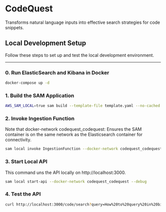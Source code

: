 # CodeQuest

Transforms natural language inputs into effective search strategies for code snippets.

## Local Development Setup

Follow these steps to set up and test the local development environment.

---

### 0. Run ElasticSearch and Kibana in Docker 
```bash
docker-compose up -d
```

### 1. Build the SAM Application
```bash
AWS_SAM_LOCAL=true sam build --template-file template.yaml --no-cached
```

### 2. Invoke Ingestion Function

Note that docker-network codequest_codequest: Ensures the SAM container is on the same network as the Elasticsearch container for connectivity.

```bash
sam local invoke IngestionFunction --docker-network codequest_codequest --debug
```


### 3. Start Local API 
This command uns the API locally on http://localhost:3000.

```bash
sam local start-api --docker-network codequest_codequest --debug
```

### 4. Test the API
```bash
curl http://localhost:3000/code/search?query=How%20to%20query%20in%20bigquery%20and%20store%20results%20in%20Elasticsearch\?
```